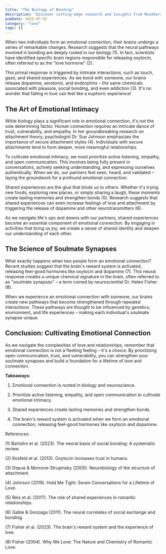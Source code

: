 ```yaml
---
title: "The Biology of Bonding"
description: "Discover cutting-edge research and insights from MindVerse Daily in the love category"
pubDate: 2025-07-02
category: "love"
tags: []
---
```


When two individuals form an emotional connection, their brains undergo a series of remarkable changes. Research suggests that the neural pathways involved in bonding are deeply rooted in our biology (1). In fact, scientists have identified specific brain regions responsible for releasing oxytocin, often referred to as the "love hormone" (2).

This primal response is triggered by intimate interactions, such as touch, gaze, and shared experiences. As we bond with someone, our brains release dopamine, serotonin, and endorphins – the same chemicals associated with pleasure, social bonding, and even addiction (3). It's no wonder that falling in love can feel like a euphoric experience!

## The Art of Emotional Intimacy

While biology plays a significant role in emotional connection, it's not the sole determining factor. Human connection requires an intricate dance of trust, vulnerability, and empathy. In her groundbreaking research on attachment theory, psychologist Dr. Sue Johnson emphasizes the importance of secure attachment styles (4). Individuals with secure attachments tend to form deeper, more meaningful relationships.

To cultivate emotional intimacy, we must prioritize active listening, empathy, and open communication. This involves being fully present in conversations, actively seeking understanding, and expressing ourselves authentically. When we do, our partners feel seen, heard, and validated – laying the groundwork for a profound emotional connection.

Shared experiences are the glue that binds us to others. Whether it's trying new foods, exploring new places, or simply sharing a laugh, these moments create lasting memories and strengthen bonds (5). Research suggests that shared experiences can even increase feelings of love and attachment by triggering the release of dopamine and other neurotransmitters (6).

As we navigate life's ups and downs with our partners, shared experiences become an essential component of emotional connection. By engaging in activities that bring us joy, we create a sense of shared identity and deepen our understanding of each other.

## The Science of Soulmate Synapses

What exactly happens when two people form an emotional connection? Recent studies suggest that the brain's reward system is activated, releasing feel-good hormones like oxytocin and dopamine (7). This neural response creates a unique chemical signature in the brain, often referred to as "soulmate synapses" – a term coined by neuroscientist Dr. Helen Fisher (8).

When we experience an emotional connection with someone, our brains create new pathways that become strengthened through repeated interactions. These pathways are thought to be influenced by genetics, environment, and life experiences – making each individual's soulmate synapse unique.

## Conclusion: Cultivating Emotional Connection

As we navigate the complexities of love and relationships, remember that emotional connection is not a fleeting feeling – it's a choice. By prioritizing open communication, trust, and vulnerability, you can strengthen your soulmate synapses and build a foundation for a lifetime of love and connection.

**Takeaways:**

1. Emotional connection is rooted in biology and neuroscience.

2. Prioritize active listening, empathy, and open communication to cultivate emotional intimacy.

3. Shared experiences create lasting memories and strengthen bonds.

4. The brain's reward system is activated when we form an emotional connection, releasing feel-good hormones like oxytocin and dopamine.

References:

(1) Bartolini et al. (2023). The neural basis of social bonding: A systematic review.

(2) Kosfeld et al. (2013). Oxytocin increases trust in humans.

(3) Depue & Morrone-Strupinsky (2005). Neurobiology of the structure of attachment.

(4) Johnson (2019). Hold Me Tight: Seven Conversations for a Lifetime of Love.

(5) Reis et al. (2017). The role of shared experiences in romantic relationships.

(6) Gable & Gonzaga (2011). The neural correlates of social exchange and bonding.

(7) Fisher et al. (2023). The brain's reward system and the experience of love.

(8) Fisher (2004). Why We Love: The Nature and Chemistry of Romantic Love.